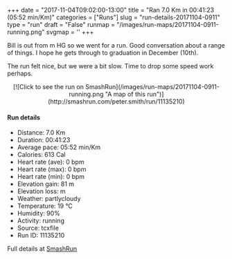 +++
date = "2017-11-04T09:02:00-13:00"
title = "Ran 7.0 Km in 00:41:23 (05:52 min/Km)"
categories = ["Runs"]
slug = "run-details-20171104-0911"
type = "run"
draft = "False"
runmap = "/images/run-maps/20171104-0911-running.png"
svgmap = '<polyline points="86 52, 91 38, 83 36, 73 38, 65 41, 65 42, 60 43, 37 63, 37 63, 16 70, 8 72, 1 69, 0 65, 17 55, 20 53, 38 42, 41 39, 45 38, 52 39, 72 34, 76 32, 78 29, 80 27, 82 29, 84 36, 89 38, 94 37, 100 39, 100 42, 93 53, 92 59, 82 58, 84 54">'
+++

Bill is out from m HG so we went for a run. Good conversation about a range of things. I hope he gets through to graduation in December (10th). 

The run felt nice, but we were a bit slow. Time to drop some speed work perhaps. 

<!--more-->

<center>
[![Click to see the run on SmashRun](/images/run-maps/20171104-0911-running.png "A map of this run")](http://smashrun.com/peter.smith/run/11135210)
</center>

#### Run details

* Distance: 7.0 Km
* Duration: 00:41:23
* Average pace: 05:52 min/Km
* Calories: 613 Cal
* Heart rate (ave): 0 bpm
* Heart rate (max): 0 bpm
* Heart rate (min): 0 bpm
* Elevation gain: 81 m
* Elevation loss:  m
* Weather: partlycloudy
* Temperature: 19 &deg;C
* Humidity: 90%
* Activity: running
* Source: tcxfile
* Run ID: 11135210

Full details at [SmashRun](http://smashrun.com/peter.smith/run/11135210)